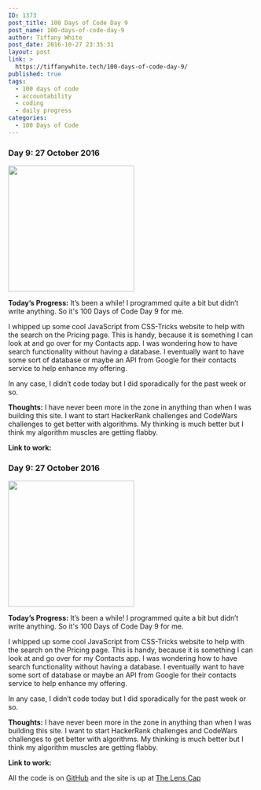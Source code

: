 ```yaml
---
ID: 1373
post_title: 100 Days of Code Day 9
post_name: 100-days-of-code-day-9
author: Tiffany White
post_date: 2016-10-27 23:35:31
layout: post
link: >
  https://tiffanywhite.tech/100-days-of-code-day-9/
published: true
tags:
  - 100 days of code
  - accountability
  - coding
  - daily progress
categories:
  - 100 Days of Code
---
```



### Day 9: 27 October 2016

<img class="size-full wp-image-1372 aligncenter" src="https://helloburgh.me/wp-content/uploads/2016/10/code-optimization-xxl-3.png" width="256" height="256" />

**Today’s Progress:**
It’s been a while! I programmed quite a bit but didn’t write anything. So it's 100 Days of Code Day 9 for me.

I whipped up some cool JavaScript from CSS-Tricks website to help with the search on the Pricing page. This is handy, because it is something I can look at and go over for my Contacts app. I was wondering how to have search functionality without having a database. I eventually want to have some sort of database or maybe an API from Google for their contacts service to help enhance my offering.

In any case, I didn’t code today but I did sporadically for the past week or so.

**Thoughts:**
I have never been more in the zone in anything than when I was building this site. I want to start HackerRank challenges and CodeWars challenges to get better with algorithms. My thinking is much better but I think my algorithm muscles are getting flabby.

**Link to work:**



### Day 9: 27 October 2016

<img class="size-full wp-image-1372 aligncenter" src="https://helloburgh.me/wp-content/uploads/2016/10/code-optimization-xxl-3.png" width="256" height="256" />

**Today’s Progress:**
It’s been a while! I programmed quite a bit but didn’t write anything. So it's 100 Days of Code Day 9 for me.

I whipped up some cool JavaScript from CSS-Tricks website to help with the search on the Pricing page. This is handy, because it is something I can look at and go over for my Contacts app. I was wondering how to have search functionality without having a database. I eventually want to have some sort of database or maybe an API from Google for their contacts service to help enhance my offering.

In any case, I didn’t code today but I did sporadically for the past week or so.

**Thoughts:**
I have never been more in the zone in anything than when I was building this site. I want to start HackerRank challenges and CodeWars challenges to get better with algorithms. My thinking is much better but I think my algorithm muscles are getting flabby.

**Link to work:**




All the code is on [GitHub](https://github.com/twhite96/The-Lens-Cap) and the site is up at [The Lens Cap](https://twhite96.github.io/The-Lens-Cap/)
